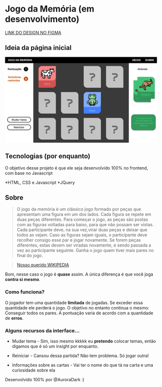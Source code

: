 # Jogo da Memória (em desenvolvimento)

[LINK DO DESIGN NO FIGMA](https://www.figma.com/file/x71PJgN77PFRs6JRUFQwFa/Jogo-da-Mem%C3%B3ria?node-id=0%3A1)

## Ideia da página inicial
![index.html](public/src/paginainicial.png)

## Tecnologias (por enquanto)

O objetivo desse projeto é que ele seja desenvolvido 100% no frontend, com base no Javascript

*HTML, CSS e Javascript
*JQuery

## Sobre
 
>O jogo da memória é um clássico jogo formado por peças que apresentam uma figura em um dos lados. Cada figura se repete em duas peças diferentes. Para começar o jogo, as peças são postas com as figuras voltadas para baixo, para que não possam ser vistas. Cada participante deve, na sua vez,virar duas peças e deixar que todos as vejam. Caso as figuras sejam iguais, o participante deve recolher consigo esse par e jogar novamente. Se forem peças diferentes, estas devem ser viradas novamente, e sendo passada a vez ao participante seguinte. Ganha o jogo quem tiver mais pares no final do jogo.

>[Nosso querido WIKIPEDIA](https://pt.wikipedia.org/wiki/Jogo_de_mem%C3%B3ria)

Bom, nesse caso o jogo é **quase** assim. A única diferença é que você joga **contra si mesmo**.

### Como funciona?

O jogador tem uma quantidade **limitada** de jogadas. Se exceder essa quantidade ele perderá o jogo. 
O objetivo no entanto continua o mesmo: Conseguir todos os pares. A pontuação varia de acordo com a quantidade de **erros**.

### Alguns recursos da interface...

* Mudar tema - Sim, isso mesmo kkkkk eu **pretendo** colocar temas, então digamos que é só um insight por enquanto.

* Reiniciar - Cansou dessa partida? Não tem problema. Só jogar outra!

* Informações sobre as cartas - Vai ter o nome do que tá na carta e uma curiosidade sobre ela

Desenvolvido 100% por @AuroraDark :) 
